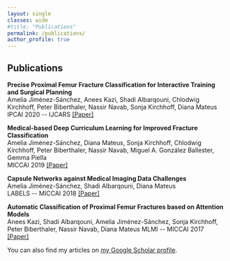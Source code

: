 ```yaml
---
layout: single
classes: wide
#title: "Publications"
permalink: /publications/
author_profile: true
---
```


## Publications  


**Precise Proximal Femur Fracture Classification for Interactive Training and Surgical Planning**     
Amelia Jiménez-Sánchez, Anees Kazi, Shadi Albarqouni, Chlodwig Kirchhoff, Peter Biberthaler, Nassir Navab, Sonja Kirchhoff, Diana Mateus  
IPCAI 2020 -- IJCARS [[Paper]](https://arxiv.org/abs/1902.01338)  


**Medical-based Deep Curriculum Learning for Improved Fracture Classification**  
Amelia Jiménez-Sánchez, Diana Mateus, Sonja Kirchhoff, Chlodwig Kirchhoff, Peter Biberthaler, Nassir Navab, Miguel A. González Ballester, Gemma Piella  
MICCAI 2019 [[Paper]](https://arxiv.org/abs/2004.00482)   


**Capsule Networks against Medical Imaging Data Challenges**  
Amelia Jiménez-Sánchez, Shadi Albarqouni, Diana Mateus  
LABELS -- MICCAI 2018 [[Paper]](https://arxiv.org/abs/1807.07559)  


**Automatic Classification of Proximal Femur Fractures based on Attention Models**  
Anees Kazi, Shadi Albarqouni, Amelia Jiménez-Sánchez, Sonja Kirchhoff, Peter Biberthaler, Nassir Navab, Diana Mateus
MLMI -- MICCAI 2017 [[Paper]](https://link.springer.com/chapter/10.1007/978-3-319-67389-9_9) 

You can also find my articles on <a href="https://scholar.google.com/citations?user=2xeIA9sAAAAJ&hl">my Google Scholar profile</a>.
